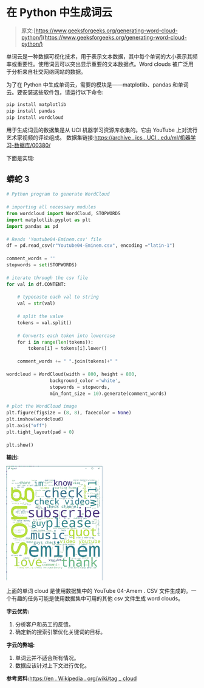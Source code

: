# 在 Python 中生成词云

> 原文:[https://www.geeksforgeeks.org/generating-word-cloud-python/](https://www.geeksforgeeks.org/generating-word-cloud-python/)

单词云是一种数据可视化技术，用于表示文本数据，其中每个单词的大小表示其频率或重要性。使用词云可以突出显示重要的文本数据点。Word clouds 被广泛用于分析来自社交网络网站的数据。

为了在 Python 中生成单词云，需要的模块是——matplotlib、pandas 和单词云。要安装这些软件包，请运行以下命令:

```py
pip install matplotlib
pip install pandas
pip install wordcloud
```

用于生成词云的数据集是从 UCI 机器学习资源库收集的。它由 YouTube 上对流行艺术家视频的评论组成。
数据集链接:[https://archive . ics . UCI . edu/ml/机器学习-数据库/00380/](https://archive.ics.uci.edu/ml/machine-learning-databases/00380/)

下面是实现:

## 蟒蛇 3

```py
# Python program to generate WordCloud

# importing all necessary modules
from wordcloud import WordCloud, STOPWORDS
import matplotlib.pyplot as plt
import pandas as pd

# Reads 'Youtube04-Eminem.csv' file
df = pd.read_csv(r"Youtube04-Eminem.csv", encoding ="latin-1")

comment_words = ''
stopwords = set(STOPWORDS)

# iterate through the csv file
for val in df.CONTENT:

    # typecaste each val to string
    val = str(val)

    # split the value
    tokens = val.split()

    # Converts each token into lowercase
    for i in range(len(tokens)):
        tokens[i] = tokens[i].lower()

    comment_words += " ".join(tokens)+" "

wordcloud = WordCloud(width = 800, height = 800,
                background_color ='white',
                stopwords = stopwords,
                min_font_size = 10).generate(comment_words)

# plot the WordCloud image                      
plt.figure(figsize = (8, 8), facecolor = None)
plt.imshow(wordcloud)
plt.axis("off")
plt.tight_layout(pad = 0)

plt.show()
```

**输出:**

![](img/ee4b18b8c1534e13ff67750b839db521.png)

上面的单词 cloud 是使用数据集中的 YouTube 04-Amem . CSV 文件生成的。一个有趣的任务可能是使用数据集中可用的其他 csv 文件生成 word clouds。

**字云优势:**

1.  分析客户和员工的反馈。
2.  确定新的搜索引擎优化关键词的目标。

**字云的弊端:**

1.  单词云并不适合所有情况。
2.  数据应该针对上下文进行优化。

**参考资料:**[<u>https://en . Wikipedia . org/wiki/tag _ cloud</u>](https://en.wikipedia.org/wiki/Tag_cloud)